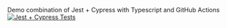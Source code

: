 Demo combination of Jest + Cypress with Typescript and GitHub Actions
[![Jest + Cypress Tests](https://github.com/sk13man/cy-jest-ts-demo/actions/workflows/tests.yml/badge.svg)](https://github.com/sk13man/cy-jest-ts-demo/actions/workflows/tests.yml)
